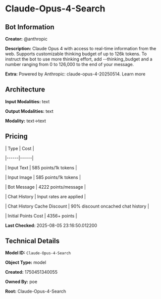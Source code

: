 # Claude-Opus-4-Search

## Bot Information

**Creator:** @anthropic

**Description:** Claude Opus 4 with access to real-time information from the web. Supports customizable thinking budget of up to 126k tokens.
To instruct the bot to use more thinking effort, add --thinking_budget and a number ranging from 0 to 126,000 to the end of your message.

**Extra:** Powered by Anthropic: claude-opus-4-20250514. Learn more


## Architecture

**Input Modalities:** text

**Output Modalities:** text

**Modality:** text->text


## Pricing

| Type | Cost |

|------|------|

| Input Text | 585 points/1k tokens |

| Input Image | 585 points/1k tokens |

| Bot Message | 4222 points/message |

| Chat History | Input rates are applied |

| Chat History Cache Discount | 90% discount oncached chat history |

| Initial Points Cost | 4356+ points |


**Last Checked:** 2025-08-05 23:16:50.012200


## Technical Details

**Model ID:** `Claude-Opus-4-Search`

**Object Type:** model

**Created:** 1750451340055

**Owned By:** poe

**Root:** Claude-Opus-4-Search
